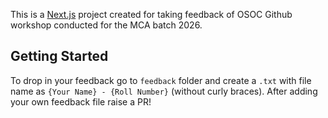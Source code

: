 This is a [Next.js](https://nextjs.org/) project created for taking feedback of OSOC Github workshop conducted for the MCA batch 2026.

## Getting Started

To drop in your feedback go to `feedback` folder and create a `.txt` with file name as `{Your Name} - {Roll Number}` (without curly braces). After adding your own feedback file raise a PR!
